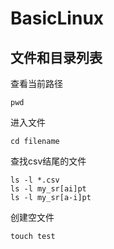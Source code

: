 # BasicLinux
## 文件和目录列表
查看当前路径
```shell
pwd
```
进入文件
```shell
cd filename
```
查找csv结尾的文件
```shell
ls -l *.csv
ls -l my_sr[ai]pt
ls -l my_sr[a-i]pt
```
创建空文件
```shell
touch test
```
